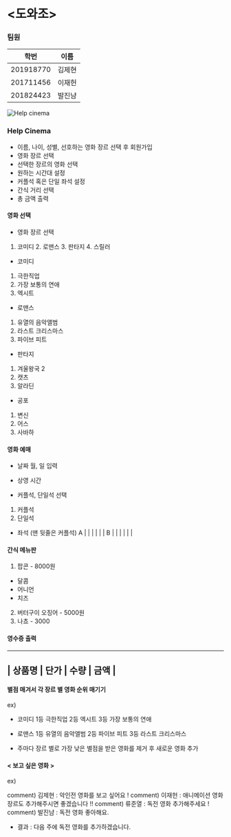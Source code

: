 # <도와조>

### **팀원**
|  학번  | 이름  |
|------  |-----|
|201918770|김제현|
|201711456|이재헌|
|201824423|발진냠|

![Help cinema](https://user-images.githubusercontent.com/65211547/84393564-b4d08f80-ac36-11ea-9741-4553e11c5146.PNG)


### **Help Cinema**
 * 이름, 나이, 성별, 선호하는 영화 장르 선택 후 회원가입
 * 영화 장르 선택
 * 선택한 장르의 영화 선택
 * 원하는 시간대 설정
 * 커플석 혹은 단일 좌석 설정
 * 간식 거리 선택
 * 총 금액 출력


#### 영화 선택
 * 영화 장르 선택
  1. 코미디 2. 로맨스 3. 판타지 4. 스릴러
 
 * 코미디
  1. 극한직업
  2. 가장 보통의 연애
  3. 엑시트
  
 * 로맨스
  1. 유열의 음악앨범
  2. 라스트 크리스마스
  3. 파이브 피트
  
 * 판타지
  1. 겨울왕국 2
  2. 캣츠
  3. 알라딘
 
 * 공포
  1. 변신
  2. 어스
  3. 사바하
  
 #### 영화 예매
 * 날짜
  월, 일 입력
 
 * 상영 시간 
 
 * 커플석, 단일석 선택
 1. 커플석
 2. 단일석
 
 * 좌석 (맨 뒷줄은 커플석)
  A |  |  |  |  |  | 
  B |  |  |  |  |  |
  
  
 #### 간식 메뉴판
 1. 팝콘 - 8000원
  * 달콤
  * 어니언
  * 치즈
 2. 버터구이 오징어 - 5000원
 3. 나쵸 - 3000
 
 #### 영수증 출력
 -----------------------------
| 상품명 | 단가 | 수량 | 금액 |
------------------------------

 #### 별점 매겨서 각 장르 별 영화 순위 매기기
 ex)
 
 * 코미디
 1등 극한직업
 2등 엑시트
 3등 가장 보통의 연애
 
 * 로맨스
 1등 유열의 음악앨범
 2등 파이브 피트
 3등 라스트 크리스마스
 
 * 주마다 장르 별로 가장 낮은 별점을 받은 영화를 제거 후 새로운 영화 추가

#### < 보고 싶은 영화 >
ex)

comment) 김제현 : 악인전 영화를 보고 싶어요 !
comment) 이재헌 : 애니메이션 영화 장르도 추가해주시면 좋겠습니다 !!
comment) 류준열 : 독전 영화 추가해주세요 !
comment) 발진냠 : 독전 영화 좋아해요.

- 결과 : 다음 주에 독전 영화를 추가하겠습니다.
